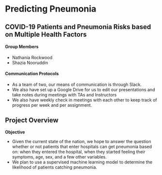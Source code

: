 # Predicting Pneumonia
## COVID-19 Patients and Pneumonia Risks based on Multiple Health Factors

#### Group Members
- Nathania Rockwood
- Shazia Nooruddin

#### Communication Protocols
- As a team of two, our means of communication is through Slack.
- We also have set up a Google Drive for us to edit our presentations and take notes during meetings with TAs and Instructors
- We also have weekly check in meetings with each other to keep track of progress per week and per assignment.

## Project Overview
**Objective**
- Given the current state of the nation, we hope to answer the question whether or not patients that enter hospitals can get pneumonia based on: when they entered the hospital, when they started feeling their symptoms, age, sex, and a few other variables.
- We plan to use a supervised machine learning model to determine the likelihood of patients catching pneumonia.